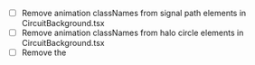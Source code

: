 - [ ] Remove animation classNames from signal path elements in CircuitBackground.tsx
- [ ] Remove animation classNames from halo circle elements in CircuitBackground.tsx
- [ ] Remove the <style jsx> block from CircuitBackground.tsx

